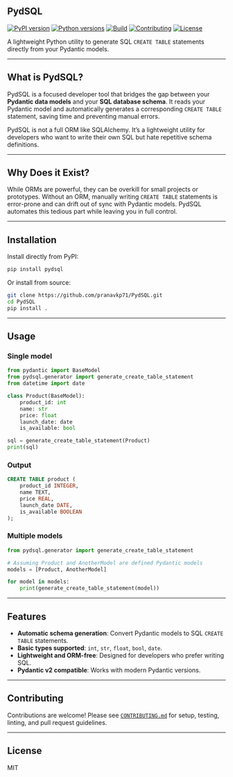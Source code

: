 ## PydSQL
[![PyPI version](https://img.shields.io/pypi/v/pydsql.svg)](https://pypi.org/project/pydsql/)
[![Python versions](https://img.shields.io/pypi/pyversions/pydsql.svg)](https://pypi.org/project/pydsql/)
[![Build](https://img.shields.io/github/actions/workflow/status/pranavkp71/PydSQL/ci.yml?branch=main)](https://github.com/pranavkp71/PydSQL/actions)
[![Contributing](https://img.shields.io/badge/contributions-welcome-brightgreen.svg)](./CONTRIBUTING.md)
[![License](https://img.shields.io/pypi/l/pydsql.svg)](./LICENSE)

A lightweight Python utility to generate SQL `CREATE TABLE` statements directly from your Pydantic models.

---

## What is PydSQL?

PydSQL is a focused developer tool that bridges the gap between your **Pydantic data models** and your **SQL database schema**. It reads your Pydantic model and automatically generates a corresponding `CREATE TABLE` statement, saving time and preventing manual errors.

PydSQL is not a full ORM like SQLAlchemy. It’s a lightweight utility for developers who want to write their own SQL but hate repetitive schema definitions.

---

## Why Does it Exist?

While ORMs are powerful, they can be overkill for small projects or prototypes. Without an ORM, manually writing `CREATE TABLE` statements is error-prone and can drift out of sync with Pydantic models. PydSQL automates this tedious part while leaving you in full control.

---

## Installation

Install directly from PyPI:

```bash
pip install pydsql
```

Or install from source:

```bash
git clone https://github.com/pranavkp71/PydSQL.git
cd PydSQL
pip install .
```

---

## Usage

### Single model

```python
from pydantic import BaseModel
from pydsql.generator import generate_create_table_statement
from datetime import date

class Product(BaseModel):
    product_id: int
    name: str
    price: float
    launch_date: date
    is_available: bool

sql = generate_create_table_statement(Product)
print(sql)
```

### Output

```sql
CREATE TABLE product (
    product_id INTEGER,
    name TEXT,
    price REAL,
    launch_date DATE,
    is_available BOOLEAN
);
```

### Multiple models

```python
from pydsql.generator import generate_create_table_statement

# Assuming Product and AnotherModel are defined Pydantic models
models = [Product, AnotherModel]

for model in models:
    print(generate_create_table_statement(model))
```

---

## Features

- **Automatic schema generation**: Convert Pydantic models to SQL `CREATE TABLE` statements.
- **Basic types supported**: `int`, `str`, `float`, `bool`, `date`.
- **Lightweight and ORM-free**: Designed for developers who prefer writing SQL.
- **Pydantic v2 compatible**: Works with modern Pydantic versions.

---

## Contributing

Contributions are welcome! Please see [`CONTRIBUTING.md`](./CONTRIBUTING.md) for setup, testing, linting, and pull request guidelines.

---

## License

MIT
